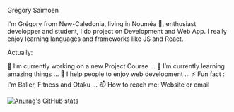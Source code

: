 Grégory Saïmoen

I'm Grégory from New-Caledonia, living in Nouméa 🌴, enthusiast developper and student, I do project on Development and Web App. I really enjoy learning languages and frameworks like JS and React.

Actually:

🔭 I’m currently working on a new Project Course ...
🌱 I’m currently learning amazing things ...
👯 I help people to enjoy web development ...
⚡ Fun fact : I'm Baller, Fitness and Otaku ...
📫 How to reach me: Website or email

[![Anurag's GitHub stats](https://github-readme-stats.vercel.app/api?username=Saimoen)](https://github.com/Saimoen/github-readme-stats)
